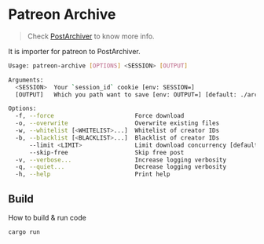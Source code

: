 # Patreon Archive

> Check [PostArchiver](https://github.com/xiao-e-yun/PostArchiver) to know more info.

It is importer for patreon to PostArchiver.

```sh
Usage: patreon-archive [OPTIONS] <SESSION> [OUTPUT]

Arguments:
  <SESSION>  Your `session_id` cookie [env: SESSION=]
  [OUTPUT]   Which you path want to save [env: OUTPUT=] [default: ./archive]

Options:
  -f, --force                       Force download
  -o, --overwrite                   Overwrite existing files
  -w, --whitelist [<WHITELIST>...]  Whitelist of creator IDs
  -b, --blacklist [<BLACKLIST>...]  Blacklist of creator IDs
      --limit <LIMIT>               Limit download concurrency [default: 5]
      --skip-free                   Skip free post
  -v, --verbose...                  Increase logging verbosity
  -q, --quiet...                    Decrease logging verbosity
  -h, --help                        Print help
```

## Build

How to build & run code
```sh
cargo run
```


